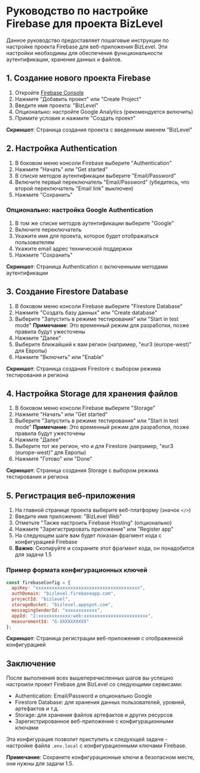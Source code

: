 # Руководство по настройке Firebase для проекта BizLevel

Данное руководство предоставляет пошаговые инструкции по настройке проекта Firebase для веб-приложения BizLevel. Эти настройки необходимы для обеспечения функциональности аутентификации, хранения данных и файлов.

## 1. Создание нового проекта Firebase

1. Откройте [Firebase Console](https://console.firebase.google.com/)
2. Нажмите "Добавить проект" или "Create Project"
3. Введите имя проекта: "BizLevel"
4. Опционально: настройте Google Analytics (рекомендуется включить)
5. Примите условия и нажмите "Создать проект"

**Скриншот**: Страница создания проекта с введенным именем "BizLevel"

## 2. Настройка Authentication

1. В боковом меню консоли Firebase выберите "Authentication"
2. Нажмите "Начать" или "Get started"
3. В списке методов аутентификации выберите "Email/Password"
4. Включите первый переключатель "Email/Password" (убедитесь, что второй переключатель "Email link" выключен)
5. Нажмите "Сохранить"

### Опционально: настройка Google Authentication

1. В том же списке методов аутентификации выберите "Google"
2. Включите переключатель
3. Укажите имя для проекта, которое будет отображаться пользователям
4. Укажите email адрес технической поддержки
5. Нажмите "Сохранить"

**Скриншот**: Страница Authentication с включенными методами аутентификации

## 3. Создание Firestore Database

1. В боковом меню консоли Firebase выберите "Firestore Database"
2. Нажмите "Создать базу данных" или "Create database"
3. Выберите "Запустить в режиме тестирования" или "Start in test mode"
   **Примечание**: Это временный режим для разработки, позже правила будут ужесточены
4. Нажмите "Далее"
5. Выберите ближайший к вам регион (например, "eur3 (europe-west)" для Европы)
6. Нажмите "Включить" или "Enable"

**Скриншот**: Страница создания Firestore с выбором режима тестирования и региона

## 4. Настройка Storage для хранения файлов

1. В боковом меню консоли Firebase выберите "Storage"
2. Нажмите "Начать" или "Get started"
3. Выберите "Запустить в режиме тестирования" или "Start in test mode"
   **Примечание**: Это временный режим для разработки, позже правила будут ужесточены
4. Нажмите "Далее"
5. Выберите тот же регион, что и для Firestore (например, "eur3 (europe-west)" для Европы)
6. Нажмите "Готово" или "Done"

**Скриншот**: Страница создания Storage с выбором режима тестирования и региона

## 5. Регистрация веб-приложения

1. На главной странице проекта выберите веб-платформу (значок `</>`)
2. Введите имя приложения: "BizLevel Web"
3. Отметьте "Также настроить Firebase Hosting" (опционально)
4. Нажмите "Зарегистрировать приложение" или "Register app"
5. На следующем шаге вам будет показан фрагмент кода с конфигурацией Firebase
6. **Важно**: Скопируйте и сохраните этот фрагмент кода, он понадобится для задачи 1.5

### Пример формата конфигурационных ключей

```javascript
const firebaseConfig = {
  apiKey: "xxxxxxxxxxxxxxxxxxxxxxxxxxxxxxxxxxxxxxx",
  authDomain: "bizlevel.firebaseapp.com",
  projectId: "bizlevel",
  storageBucket: "bizlevel.appspot.com",
  messagingSenderId: "xxxxxxxxxxxx",
  appId: "1:xxxxxxxxxxxx:web:xxxxxxxxxxxxxxxxxxxxxxxx",
  measurementId: "G-XXXXXXXXXX"
};
```

**Скриншот**: Страница регистрации веб-приложения с отображенной конфигурацией

## Заключение

После выполнения всех вышеперечисленных шагов вы успешно настроили проект Firebase для BizLevel со следующими сервисами:

- Authentication: Email/Password и опционально Google
- Firestore Database: для хранения данных пользователей, уровней, артефактов и т.д.
- Storage: для хранения файлов артефактов и других ресурсов
- Зарегистрированное веб-приложение с конфигурационными ключами

Эта конфигурация позволит приступить к следующей задаче - настройке файла `.env.local` с конфигурационными ключами Firebase.

**Примечание**: Сохраните конфигурационные ключи в безопасном месте, они нужны для задачи 1.5. 